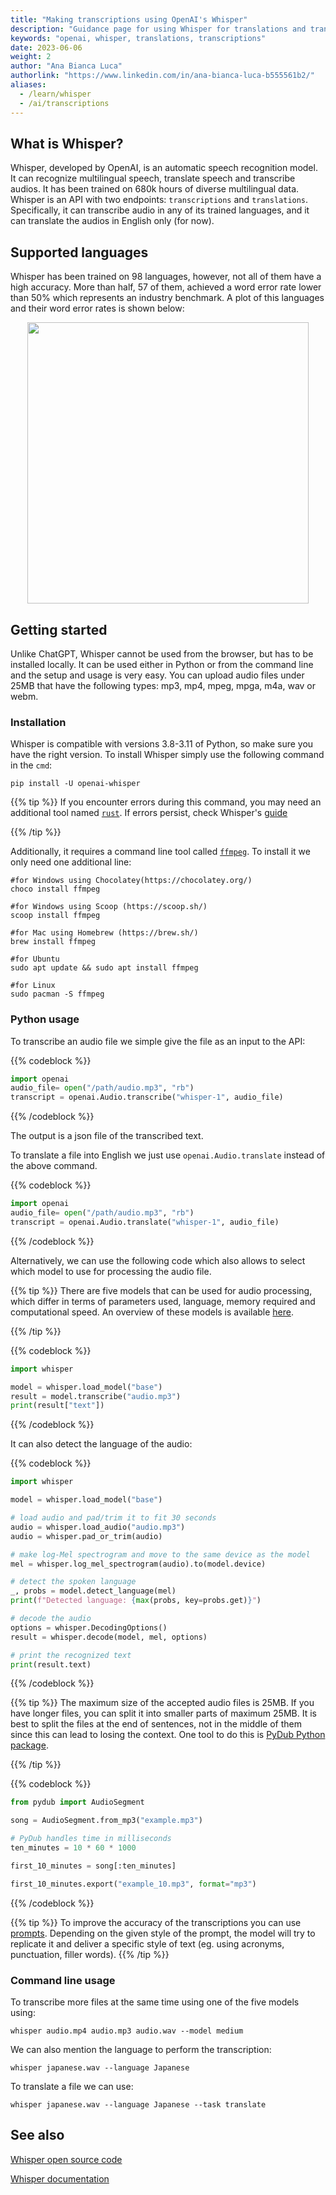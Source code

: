 ```yaml
---
title: "Making transcriptions using OpenAI's Whisper"
description: "Guidance page for using Whisper for translations and transcriptions"
keywords: "openai, whisper, translations, transcriptions"
date: 2023-06-06
weight: 2
author: "Ana Bianca Luca"
authorlink: "https://www.linkedin.com/in/ana-bianca-luca-b555561b2/"
aliases:
  - /learn/whisper
  - /ai/transcriptions
---
```


## What is Whisper?

Whisper, developed by OpenAI, is an automatic speech recognition model. It can recognize multilingual speech, translate speech and transcribe audios. It has been trained on 680k hours of diverse multilingual data. Whisper is an API with two endpoints: `transcriptions` and `translations`. Specifically, it can transcribe audio in any of its trained languages, and it can translate the audios in English only (for now).

## Supported languages

Whisper has been trained on 98 languages, however, not all of them have a high accuracy. More than half, 57 of them, achieved a word error rate lower than 50% which represents an industry benchmark. A plot of this languages and their word error rates is shown below:

<p align = "center">
<img src = "../img/language-breakdown.svg" width=450">
</p>

## Getting started

Unlike ChatGPT, Whisper cannot be used from the browser, but has to be installed locally. It can be used either in Python or from the command line and the setup and usage is very easy. You can upload audio files under 25MB that have the following types: mp3, mp4, mpeg, mpga, m4a, wav or webm.

### Installation

Whisper is compatible with versions 3.8-3.11 of Python, so make sure you have the right version. To install Whisper simply use the following command in the `cmd`:

```
pip install -U openai-whisper
```

{{% tip %}}
If you encounter errors during this command, you may need an additional tool named [`rust`](https://www.rust-lang.org/learn/get-started). If errors persist, check Whisper's [guide](https://github.com/openai/whisper#setup) 

{{% /tip %}}

Additionally, it requires a command line tool called [`ffmpeg`](https://ffmpeg.org/). To install it we only need one additional line:

```
#for Windows using Chocolatey(https://chocolatey.org/)
choco install ffmpeg

#for Windows using Scoop (https://scoop.sh/)
scoop install ffmpeg

#for Mac using Homebrew (https://brew.sh/)
brew install ffmpeg

#for Ubuntu
sudo apt update && sudo apt install ffmpeg

#for Linux
sudo pacman -S ffmpeg
```

### Python usage
To transcribe an audio file we simple give the file as an input to the API:

{{% codeblock %}}

```python
import openai
audio_file= open("/path/audio.mp3", "rb")
transcript = openai.Audio.transcribe("whisper-1", audio_file)

```
{{% /codeblock %}}

The output is a json file of the transcribed text.

To translate a file into English we just use `openai.Audio.translate` instead of the above command.

{{% codeblock %}}
```python
import openai
audio_file= open("/path/audio.mp3", "rb")
transcript = openai.Audio.translate("whisper-1", audio_file)

```
{{% /codeblock %}}

Alternatively, we can use the following code which also allows to select which model to use for processing the audio file.

{{% tip %}}
There are five models that can be used for audio processing, which differ in terms of parameters used, language, memory required and computational speed. An overview of these models is available [here](https://github.com/openai/whisper#available-models-and-languages).

{{% /tip %}}


{{% codeblock %}}
```python
import whisper

model = whisper.load_model("base")
result = model.transcribe("audio.mp3")
print(result["text"])
```
{{% /codeblock %}}

It can also detect the language of the audio:

{{% codeblock %}}
```python
import whisper

model = whisper.load_model("base")

# load audio and pad/trim it to fit 30 seconds
audio = whisper.load_audio("audio.mp3")
audio = whisper.pad_or_trim(audio)

# make log-Mel spectrogram and move to the same device as the model
mel = whisper.log_mel_spectrogram(audio).to(model.device)

# detect the spoken language
_, probs = model.detect_language(mel)
print(f"Detected language: {max(probs, key=probs.get)}")

# decode the audio
options = whisper.DecodingOptions()
result = whisper.decode(model, mel, options)

# print the recognized text
print(result.text)
```
{{% /codeblock %}}

{{% tip %}}
The maximum size of the accepted audio files is 25MB. If you have longer files, you can split it into smaller parts of maximum 25MB. It is best to split the files at the end of sentences, not in the middle of them since this can lead to losing the context. One tool to do this is [PyDub Python package](https://github.com/jiaaro/pydub).

{{% /tip %}}

{{% codeblock %}}
```python
from pydub import AudioSegment

song = AudioSegment.from_mp3("example.mp3")

# PyDub handles time in milliseconds
ten_minutes = 10 * 60 * 1000

first_10_minutes = song[:ten_minutes]

first_10_minutes.export("example_10.mp3", format="mp3")
```
{{% /codeblock %}}

{{% tip %}}
To improve the accuracy of the transcriptions you can use [prompts](https://platform.openai.com/docs/guides/speech-to-text/prompting). Depending on the given style of the prompt, the model will try to replicate it and deliver a specific style of text (eg. using acronyms, punctuation, filler words).
{{% /tip %}}

### Command line usage

To transcribe more files at the same time using one of the five models using:
```
whisper audio.mp4 audio.mp3 audio.wav --model medium
```
We can also mention the language to perform the transcription:
```
whisper japanese.wav --language Japanese
```

To translate a file we can use:
```
whisper japanese.wav --language Japanese --task translate
```


## See also
[Whisper open source code](https://github.com/openai/whisper)

[Whisper documentation](https://platform.openai.com/docs/guides/speech-to-text/prompting)
